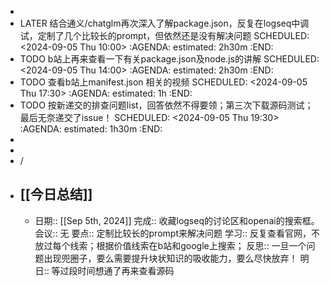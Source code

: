 -
- LATER 结合通义/chatglm再次深入了解package.json，反复在logseq中调试，定制了几个比较长的prompt，但依然还是没有解决问题
  SCHEDULED: <2024-09-05 Thu 10:00>
  :AGENDA:
  estimated: 2h30m
  :END:
- TODO b站上再来查看一下有关package.json及node.js的讲解
  SCHEDULED: <2024-09-05 Thu 14:00>
  :AGENDA:
  estimated: 2h30m
  :END:
- TODO   查看b站上manifest.json 相关的视频
  SCHEDULED: <2024-09-05 Thu 17:30>
  :AGENDA:
  estimated: 1h
  :END:
- TODO 按新递交的排查问题list，回答依然不得要领；第三次下载源码测试；最后无奈递交了issue！
  SCHEDULED: <2024-09-05 Thu 19:30>
  :AGENDA:
  estimated: 1h30m
  :END:
-
-
- /
- ## [[今日总结]]
	- 日期:: [[Sep 5th, 2024]]
	  完成:: 收藏logseq的讨论区和openai的搜索框。
	  会议:: 无
	  要点:: 定制比较长的prompt来解决问题
	  学习:: 反复查看官网，不放过每个线索；根据价值线索在b站和google上搜索；
	  反思:: 一旦一个问题出现兜圈子，要么需要提升块状知识的吸收能力，要么尽快放弃！
	  明日:: 等过段时间想通了再来查看源码